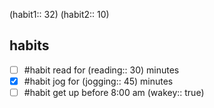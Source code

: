(habit1:: 32)
(habit2:: 10)
## habits

- [ ] #habit read for (reading:: 30) minutes
- [x] #habit jog for (jogging:: 45) minutes
- [ ] #habit get up before 8:00 am (wakey:: true)